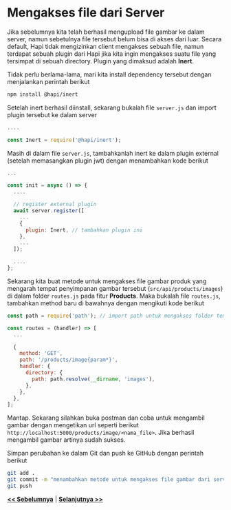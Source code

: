 # Mengakses file dari Server

Jika sebelumnya kita telah berhasil mengupload file gambar ke dalam server, namun sebetulnya file tersebut belum bisa di akses dari luar. Secara default, Hapi tidak mengizinkan client mengakses sebuah file, namun terdapat sebuah plugin dari Hapi jika kita ingin mengakses suatu file yang tersimpat di sebuah directory. Plugin yang dimaksud adalah **Inert**. 

Tidak perlu berlama-lama, mari kita install dependency tersebut dengan menjalankan perintah berikut 

```bash
npm install @hapi/inert
```

Setelah inert berhasil diinstall, sekarang bukalah file `server.js` dan import plugin tersebut ke dalam server

```js
....

const Inert = require('@hapi/inert');
```

Masih di dalam file `server.js`, tambahkanlah inert ke dalam plugin external (setelah memasangkan plugin jwt) dengan menambahkan kode berikut

```js
...

const init = async () => {
  ....

  // register external plugin
  await server.register([
    ...
    {
      plugin: Inert, // tambahkan plugin ini
    },
    ...
  ]);

  ....
};
```

Sekarang kita buat metode untuk mengakses file gambar produk yang mengarah tempat penyimpanan gambar tersebut (`src/api/products/images`) di dalam folder `routes.js` pada fitur **Products**. Maka bukalah file `routes.js`, tambahkan method baru di bawahnya dengan mengikuti kode berikut

```js
const path = require('path'); // import path untuk mengakses folder tempat menyimpan file gambar produk

const routes = (handler) => [
  ...

  {
    method: 'GET',
    path: '/products/image{param*}',
    handler: {
      directory: {
        path: path.resolve(__dirname, 'images'),
      },
    },
  },
];
```

Mantap. Sekarang silahkan buka postman dan coba untuk mengambil gambar dengan mengetikan url seperti berikut `http://localhost:5000/products/image/<nama_file>`. Jika berhasil mengambil gambar artinya sudah sukses.

Simpan perubahan ke dalam Git dan push ke GitHub dengan perintah berikut

```bash
git add .
git commit -m "menambahkan metode untuk mengakses file gambar dari server"
git push
```

**[<< Sebelumnya](m13-upload.md)** | **[Selanjutnya >>]()**